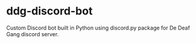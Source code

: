 # ddg-discord-bot

Custom Discord bot built in Python using discord.py package for De Deaf Gang discord server. 